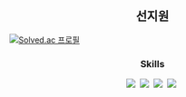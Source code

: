 <!--타이틀 부분-->
<div align="center">
  <h2>선지원</h2>
</div>

[![Solved.ac
프로필](http://mazassumnida.wtf/api/generate_badge?boj={handle})](https://solved.ac/{handle})

<div>
  <!--내용 부분-->
  <h3 align="center">Skills</h3>
  <div align="center">
    <img src="https://img.shields.io/badge/Spring-6DB33F?style=for-the-badge&logo=spring&logoColor=white" />&nbsp
    <img src="https://img.shields.io/badge/SpringBoot-6DB33F?style=for-the-badge&logo=Spring&logoColor=white" />&nbsp
    <img src="https://img.shields.io/badge/git-F05033.svg?style=for-the-badge&logo=git&logoColor=white" />&nbsp
    <img src="https://img.shields.io/badge/github-181717.svg?style=for-the-badge&logo=github&logoColor=white" />&nbsp
  </div>
</div>
